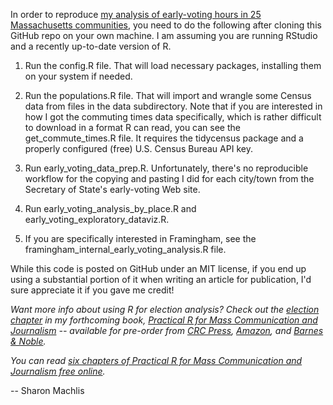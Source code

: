 In order to reproduce [my analysis of early-voting hours in 25 Massachusetts communities](http://www.district2framingham.com/2018/10/21/early-voting-access-unequal-in-massachusetts/), you need to do the following after cloning this GitHub repo on your own machine. I am assuming you are running RStudio and a recently up-to-date version of R.

1. Run the config.R file. That will load necessary packages, installing them on your system if needed.

2. Run the populations.R file. That will import and wrangle some Census data from files in the data subdirectory. Note that if you are interested in how I got the commuting times data specifically, which is rather difficult to download in a format R can read, you can see the get_commute_times.R file. It requires the tidycensus package and a properly configured (free) U.S. Census Bureau API key.

3. Run early_voting_data_prep.R. Unfortunately, there's no reproducible workflow for the copying and pasting I did for each city/town from the Secretary of State's early-voting Web site.

4. Run early_voting_analysis_by_place.R and early_voting_exploratory_dataviz.R.

5. If you are specifically interested in Framingham, see the framingham_internal_early_voting_analysis.R file.

While this code is posted on GitHub under an MIT license, if you end up using a substantial portion of it when writing an article for publication, I'd sure appreciate it if you gave me credit!

_Want more info about using R for election analysis? Check out the [election chapter](http://www.machlis.com/R4Journalists/putting-it-all-together-r-on-election-day.html) in my forthcoming book, [Practical R for Mass Communication and Journalism](https://www.crcpress.com/Practical-R-for-Mass-Communication-and-Journalism/Machlis/p/book/9781138726918) -- available for pre-order from [CRC Press](https://www.crcpress.com/Practical-R-for-Mass-Communication-and-Journalism/Machlis/p/book/9781138726918), [Amazon](https://www.amazon.com/Practical-Mass-Communication-Journalism-Chapman/dp/1138726915/), and [Barnes & Noble](https://www.barnesandnoble.com/w/practical-r-for-mass-communication-and-journalism-sharon-machlis/1129214032?ean=9781138726918)._

_You can read [six chapters of Practical R for Mass Communication and Journalism free online](http://www.machlis.com/R4Journalists/)._

-- Sharon Machlis

